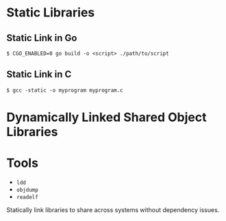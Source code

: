# Static Libraries
## Static Link in Go
```shell-session
$ CGO_ENABLED=0 go build -o <script> ./path/to/script
```
## Static Link in C
```shell-session
$ gcc -static -o myprogram myprogram.c
```
# Dynamically Linked Shared Object Libraries
# Tools
- `ldd`
- `objdump`
- `readelf`

Statically link libraries to share across systems without dependency issues.
